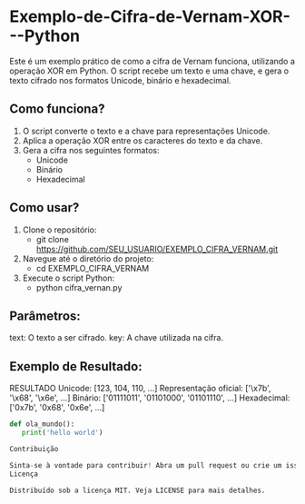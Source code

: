 # Exemplo-de-Cifra-de-Vernam-XOR---Python
Este é um exemplo prático de como a cifra de Vernam funciona, utilizando a operação XOR em Python. O script recebe um texto e uma chave, e gera o texto cifrado nos formatos Unicode, binário e hexadecimal.


## Como funciona?

1. O script converte o texto e a chave para representações Unicode.
2. Aplica a operação XOR entre os caracteres do texto e da chave.
3. Gera a cifra nos seguintes formatos:
   - Unicode
   - Binário
   - Hexadecimal


## Como usar?

1. Clone o repositório:
   + git clone https://github.com/SEU_USUARIO/EXEMPLO_CIFRA_VERNAM.git
2. Navegue até o diretório do projeto:
   + cd EXEMPLO_CIFRA_VERNAM
3. Execute o script Python:
   + python cifra_vernan.py
   

## Parâmetros:

text: O texto a ser cifrado.
key: A chave utilizada na cifra.


## Exemplo de Resultado:
RESULTADO
Unicode: [123, 104, 110, ...]
Representação oficial: ['\x7b', '\x68', '\x6e', ...]
Binário: ['01111011', '01101000', '01101110', ...]
Hexadecimal: ['0x7b', '0x68', '0x6e', ...]
```python
def ola_mundo():
   print('hello world')

Contribuição

Sinta-se à vontade para contribuir! Abra um pull request ou crie um issue para discutir melhorias.
Licença

Distribuído sob a licença MIT. Veja LICENSE para mais detalhes.

